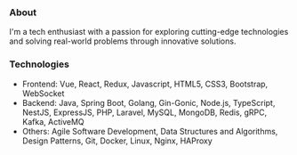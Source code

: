 ### About

I'm a tech enthusiast with a passion for exploring cutting-edge technologies and solving real-world problems through innovative solutions.

### Technologies

- Frontend: Vue, React, Redux, Javascript, HTML5, CSS3, Bootstrap, WebSocket
- Backend: Java, Spring Boot, Golang, Gin-Gonic, Node.js, TypeScript, NestJS, ExpressJS, PHP, Laravel, MySQL, MongoDB, Redis, gRPC, Kafka, ActiveMQ
- Others: Agile Software Development, Data Structures and Algorithms, Design Patterns, Git, Docker, Linux, Nginx, HAProxy
